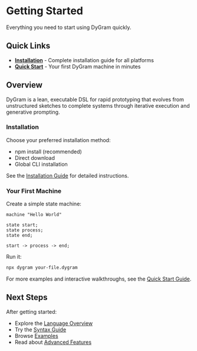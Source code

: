 # Getting Started

Everything you need to start using DyGram quickly.

## Quick Links

- **[Installation](installation.md)** - Complete installation guide for all platforms
- **[Quick Start](../QuickStart.mdx)** - Your first DyGram machine in minutes

## Overview

DyGram is a lean, executable DSL for rapid prototyping that evolves from unstructured sketches to complete systems through iterative execution and generative prompting.

### Installation

Choose your preferred installation method:
- npm install (recommended)
- Direct download
- Global CLI installation

See the [Installation Guide](installation.md) for detailed instructions.

### Your First Machine

Create a simple state machine:

```dygram
machine "Hello World"

state start;
state process;
state end;

start -> process -> end;
```

Run it:
```bash
npx dygram your-file.dygram
```

For more examples and interactive walkthroughs, see the [Quick Start Guide](../QuickStart.mdx).

## Next Steps

After getting started:
- Explore the [Language Overview](../guides/language-overview.md)
- Try the [Syntax Guide](../guides/syntax-guide.md)
- Browse [Examples](../examples/README.md)
- Read about [Advanced Features](../guides/advanced-features.md)
